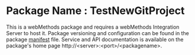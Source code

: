 # Package Name : TestNewGitProject
This is a webMethods package and requires a webMethods Integration Server to host it. Package versioning and configuration can be found in the package [manifest](./TestNewGitProject/manifest.v3) file. Service and API documentation is available on the package's home page http://&lt;server&gt;:&lt;port&gt;/&lt;packagename>.